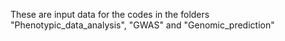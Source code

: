 These are input data for the codes in the folders "Phenotypic_data_analysis", "GWAS" and "Genomic_prediction"

